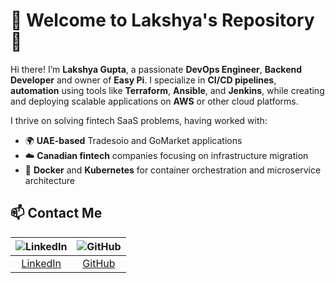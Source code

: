 # 🚀 Welcome to Lakshya's Repository 🌟

Hi there! I’m **Lakshya Gupta**, a passionate **DevOps Engineer**, **Backend Developer** and owner of **Easy Pi**. I specialize in **CI/CD pipelines**, **automation** using tools like **Terraform**, **Ansible**, and **Jenkins**, while creating and deploying scalable applications on **AWS** or other cloud platforms.

I thrive on solving fintech SaaS problems, having worked with:
- 🌍 **UAE-based** Tradesoio and GoMarket applications
- ☁️ **Canadian fintech** companies focusing on infrastructure migration
- 🐳 **Docker** and **Kubernetes** for container orchestration and microservice architecture

## 📫 Contact Me

| ![LinkedIn](https://img.shields.io/badge/LinkedIn-%230077B5.svg?style=for-the-badge&logo=linkedin&logoColor=white) | ![GitHub](https://img.shields.io/badge/GitHub-%2312100E.svg?style=for-the-badge&logo=github&logoColor=white) |
|:-----------------------------------:|:------------------------------------:|
| [LinkedIn](https://www.linkedin.com/in/lakshya-gupta-291645252/) | [GitHub](https://github.com/lakshya404stc) |
